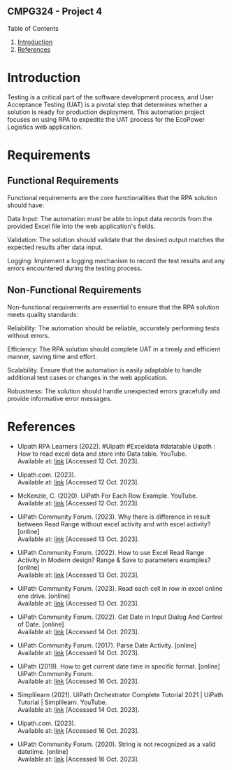 ## CMPG324 - Project 4

Table of Contents
1. [Introduction](#introduction)
2. [References](#references)

# Introduction
Testing is a critical part of the software development process, and User Acceptance Testing (UAT) is a pivotal step that determines whether a solution is ready for production deployment. This automation project focuses on using RPA to expedite the UAT process for the EcoPower Logistics web application.

# Requirements
## Functional Requirements
Functional requirements are the core functionalities that the RPA solution should have:

Data Input: The automation must be able to input data records from the provided Excel file into the web application's fields.

Validation: The solution should validate that the desired output matches the expected results after data input.

Logging: Implement a logging mechanism to record the test results and any errors encountered during the testing process.

## Non-Functional Requirements
Non-functional requirements are essential to ensure that the RPA solution meets quality standards:

Reliability: The automation should be reliable, accurately performing tests without errors.

Efficiency: The RPA solution should complete UAT in a timely and efficient manner, saving time and effort.

Scalability: Ensure that the automation is easily adaptable to handle additional test cases or changes in the web application.

Robustness: The solution should handle unexpected errors gracefully and provide informative error messages.

# References

* UIpath RPA Learners (2022). #Uipath #Exceldata #datatable Uipath : How to read excel data and store into Data table. YouTube. <br/> Available at: [link](https://www.youtube.com/watch?v=5r1cBumKSi4) [Accessed 12 Oct. 2023].

* Uipath.com. (2023). <br/> Available at: [link](https://docs.uipath.com/activities/other/latest/workflow/for-each-row) [Accessed 12 Oct. 2023].

* McKenzie, C. (2020). UiPath For Each Row Example. YouTube. <br/> Available at: [link](https://www.youtube.com/watch?v=5A61BQJlRws) [Accessed 12 Oct. 2023].

* UiPath Community Forum. (2023). Why there is difference in result between Read Range without excel activity and with excel activity? [online] <br/> Available at: [link](https://forum.uipath.com/t/why-there-is-difference-in-result-between-read-range-without-excel-activity-and-with-excel-activity/544163/7) [Accessed 13 Oct. 2023].

* UiPath Community Forum. (2022). How to use Excel Read Range Activity in Modern design? Range & Save to parameters examples? [online] <br/>Available at: [link](https://forum.uipath.com/t/how-to-use-excel-read-range-activity-in-modern-design-range-save-to-parameters-examples/447501/2) [Accessed 13 Oct. 2023].

* UiPath Community Forum. (2023). Read each cell in row in excel online one drive. [online] <br/>Available at: [link](https://forum.uipath.com/t/read-each-cell-in-row-in-excel-online-one-drive/538035/7) [Accessed 13 Oct. 2023].

* UiPath Community Forum. (2022). Get Date in Input Dialog And Control of Date. [online]  <br/>Available at: [link](https://forum.uipath.com/t/get-date-in-input-dialog-and-control-of-date/442809) [Accessed 14 Oct. 2023].

* UiPath Community Forum. (2017). Parse Date Activity. [online]  <br/>Available at: [link](https://forum.uipath.com/t/parse-date-activity/2133) [Accessed 14 Oct. 2023].

* UiPath (2019). How to get current date time in specific format. [online] UiPath Community Forum. <br/>Available at: [link](https://forum.uipath.com/t/how-to-get-current-date-time-in-specific-format/151496/2) [Accessed 16 Oct. 2023].
‌
* Simplilearn (2021). UiPath Orchestrator Complete Tutorial 2021 | UiPath Tutorial | Simplilearn. YouTube. <br/>Available at: [link](https://www.youtube.com/watch?v=z3p5hmPsGdU) [Accessed 14 Oct. 2023].
  
* Uipath.com. (2023). <br/> Available at: [link](https://docs.uipath.com/studio/standalone/2021.10/user-guide/example-of-using-a-date-and-time-variable) [Accessed 16 Oct. 2023].

* UiPath Community Forum. (2020). String is not recognized as a valid datetime. [online] <br/>Available at: [link](https://forum.uipath.com/t/string-is-not-recognized-as-a-valid-datetime/193723/10) [Accessed 16 Oct. 2023].

‌

‌
‌
